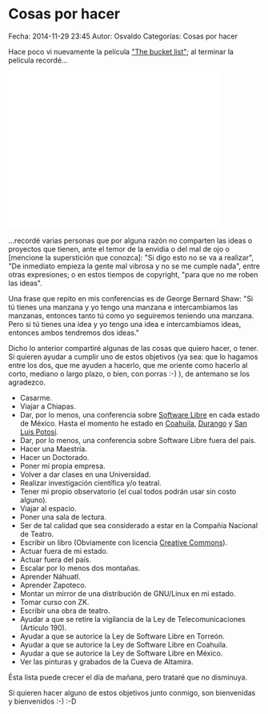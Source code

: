 Cosas por hacer
==================================

Fecha: 2014-11-29 23:45
Autor: Osvaldo
Categorías: Cosas por hacer

Hace poco vi nuevamente la película ["The bucket list"](http://www.imdb.com/title/tt0825232/); al terminar la película recordé...

<!-- break -->

<iframe width="420" height="315" src="//www.youtube.com/embed/2OUEf5hx9-k" frameborder="0" allowfullscreen></iframe>

...recordé varias personas que por alguna razón no comparten las ideas o proyectos que tienen, ante el temor de la envidia o del mal de ojo o [mencione la superstición que conozca]: "Si digo esto no se va a realizar", "De inmediato empieza la gente mal vibrosa y no se me cumple nada", entre otras expresiones; o en estos tiempos de copyright, "para que no me roben las ideas".

Una frase que repito en mis conferencias es de George Bernard Shaw: "Si tú tienes una manzana y yo tengo una manzana e intercambiamos las manzanas, entonces tanto tú como yo seguiremos teniendo una manzana. Pero si tú tienes una idea y yo tengo una idea e intercambiamos ideas, entonces ambos tendremos dos ideas."

Dicho lo anterior compartiré algunas de las cosas que quiero hacer, o tener. Si quieren ayudar a cumplir uno de estos objetivos (ya sea: que lo hagamos entre los dos, que me ayuden a hacerlo, que me oriente como hacerlo al corto, mediano o largo plazo, o bien, con porras :-) ), de antemano se los agradezco.

* Casarme.
* Viajar a Chiapas.
* Dar, por lo menos, una conferencia sobre [Software Libre](https://es.wikipedia.org/wiki/Software_libre) en cada estado de México. Hasta el momento he estado en [Coahuila](http://www.salazarysanchez.com/categorias/coahuila.html), [Durango](http://www.salazarysanchez.com/categorias/durango.html) y [San Luis Potosí](http://www.salazarysanchez.com/categorias/san_luis_potosi.html).
* Dar, por lo menos, una conferencia sobre Software Libre fuera del país.
* Hacer una Maestría.
* Hacer un Doctorado.
* Poner mi propia empresa.
* Volver a dar clases en una Universidad.
* Realizar investigación científica y/o teatral.
* Tener mi propio observatorio (el cual todos podrán usar sin costo alguno).
* Viajar al espacio.
* Poner una sala de lectura.
* Ser de tal calidad que sea considerado a estar en la Compañía Nacional de Teatro.
* Escribir un libro (Obviamente con licencia [Creative Commons](https://creativecommons.org/)).
* Actuar fuera de mi estado.
* Actuar fuera del país.
* Escalar por lo menos dos montañas.
* Aprender Náhuatl.
* Aprender Zapoteco.
* Montar un mirror de una distribución de GNU/Linux en mi estado.
* Tomar curso con ZK.
* Escribir una obra de teatro.
* Ayudar a que se retire la vigilancia de la Ley de Telecomunicaciones (Artículo 190).
* Ayudar a que se autorice la Ley de Software Libre en Torreón.
* Ayudar a que se autorice la Ley de Software Libre en Coahuila.
* Ayudar a que se autorice la Ley de Software Libre en México.
* Ver las pinturas y grabados de la Cueva de Altamira.

Ésta lista puede crecer el día de mañana, pero trataré que no disminuya.

Si quieren hacer alguno de estos objetivos junto conmigo, son bienvenidas y bienvenidos :-)  :-D

